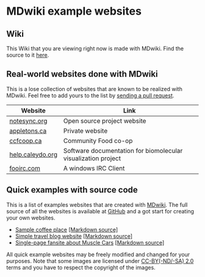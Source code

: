 MDwiki example websites
========================

Wiki
----

This Wiki that you are viewing right now is made with MDwiki. Find the source to it [here][mdwikisrc].

  [mdwikisrc]: https://github.com/QuectelWB/mdwiki/tree/gh-pages
  [wiki]: http://mdwiki.info/


Real-world websites done with MDwiki
---------------

This is a lose collection of websites that are known to be realized with MDwiki. Feel free to add yours to the list by [sending a pull request][mdwikisrc].

 Website | Link
----     | -----
[notesync.org](http://www.notesync.org)      |   Open source project website
[appletons.ca](http://www.appletons.ca)      | Private website
[ccfcoop.ca](http://ccfcoop.ca/)             | Community Food co-op
[help.caleydo.org](http://help.caleydo.org/) | Software documentation for biomolecular visualization project
[fooirc.com](http://fooirc.com/)             | A windows IRC Client

[mdwikisrc]: https://github.com/QuectelWB/mdwiki/tree/gh-pages


Quick examples with source code
---------------

This is a list of examples websites that are created with [MDwiki]. The full source of all the websites is available at [GitHub][githubrepo] and a got start for creating your own websites.

* [Sample coffee place](http://QuectelWB.github.io/mdwiki-examples/cafe/) [[Markdown source]][cafe]
* [Simple travel blog website](http://QuectelWB.github.io/mdwiki-examples/travel_blog/) [[Markdown source]][travelblog]
* [Single-page fansite about Muscle Cars](http://QuectelWB.github.io/mdwiki-examples/muscle_cars/) [[Markdown source]][musclecars]

All quick example websites may be freely modified and changed for your purposes. Note that some images are licensed under [CC-BY(-ND/-SA) 2.0][cc] terms and you have to respect the copyright of the images.

[cc]: http://creativecommons.org/licenses/
[MDwiki]: http://www.mdwiki.info
[githubrepo]: http://github.com/QuectelWB/mdwiki-examples/
[cafe]: https://github.com/QuectelWB/mdwiki-examples/tree/gh-pages/cafe
[musclecars]: https://github.com/QuectelWB/mdwiki-examples/tree/gh-pages/muscle_cars
[travelblog]: https://github.com/QuectelWB/mdwiki-examples/tree/gh-pages/travel_blog

